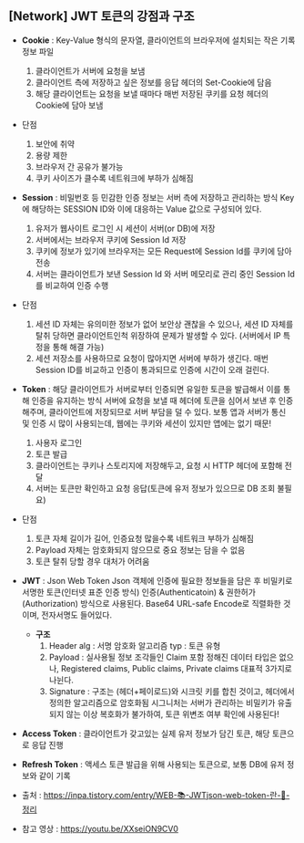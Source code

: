 ## [Network] JWT 토큰의 강점과 구조
- **Cookie** : Key-Value 형식의 문자열, 클라이언트의 브라우저에 설치되는 작은 기록 정보 파일
  1. 클라이언트가 서버에 요청을 보냄
  2. 클라이언트 측에 저장하고 싶은 정보를 응답 헤더의 Set-Cookie에 담음
  3. 해당 클라이언트는 요청을 보낼 때마다 매번 저장된 쿠키를 요청 헤더의 Cookie에 담아 보냄
- 단점
  1. 보안에 취약
  2. 용량 제한
  3. 브라우저 간 공유가 불가능
  4. 쿠키 사이즈가 클수록 네트워크에 부하가 심해짐
- **Session** : 비밀번호 등 민감한 인증 정보는 서버 측에 저장하고 관리하는 방식
  Key에 해당하는 SESSION ID와 이에 대응하는 Value 값으로 구성되어 있다.
  1. 유저가 웹사이트 로그인 시 세션이 서버(or DB)에 저장
  2. 서버에서는 브라우저 쿠키에 Session Id 저장
  3. 쿠키에 정보가 있기에 브라우저는 모든 Request에 Session Id를 쿠키에 담아 전송
  4. 서버는 클라이언트가 보낸 Session Id 와 서버 메모리로 관리 중인 Session Id를 비교하여 인증 수행
- 단점
  1. 세션 ID 자체는 유의미한 정보가 없어 보안상 괜찮을 수 있으나, 세션 ID 자체를 탈취 당하면 클라이언트인척 위장하여 문제가 발생할 수 있다. (서버에서 IP 특정을 통해 해결 가능)
  2. 세션 저장소를 사용하므로 요청이 많아지면 서버에 부하가 생긴다.
    매번 Session ID를 비교하고 인증이 통과되므로 인증에 시간이 오래 걸린다.
- **Token** : 해당 클라이언트가 서버로부터 인증되면 유일한 토큰을 발급해서 이를 통해 인증을 유지하는 방식
  서버에 요청을 보낼 때 헤더에 토큰을 심어서 보낸 후 인증해주며, 클라이언트에 저장되므로 서버 부담을 덜 수 있다.
  보통 앱과 서버가 통신 및 인증 시 많이 사용되는데, 웹에는 쿠키와 세션이 있지만 앱에는 없기 때문!
  1. 사용자 로그인
  2. 토큰 발급
  3. 클라이언트는 쿠키나 스토리지에 저장해두고, 요청 시 HTTP 헤더에 포함해 전달
  4. 서버는 토큰만 확인하고 요청 응답(토큰에 유저 정보가 있으므로 DB 조회 불필요)
- 단점
  1. 토큰 자체 길이가 길어, 인증요청 많을수록 네트워크 부하가 심해짐
  2. Payload 자체는 암호화되지 않으므로 중요 정보는 담을 수 없음
  3. 토큰 탈취 당할 경우 대처가 어려움

- **JWT** : Json Web Token
  Json 객체에 인증에 필요한 정보들을 담은 후 비밀키로 서명한 토큰(인터넷 표준 인증 방식)
  인증(Authenticatoin) & 권한허가(Authorization) 방식으로 사용된다.
  Base64 URL-safe Encode로 직렬화한 것이며, 전자서명도 들어있다.
  - **구조**
    1. Header
      alg : 서명 암호화 알고리즘
      typ : 토큰 유형
    2. Payload : 실사용될 정보 조각들인 Claim 포함
      정해진 데이터 타입은 없으나, Registered claims, Public claims, Private claims 대표적 3가지로 나뉜다.
    3. Signature : 구조는 (헤더+페이로드)와 시크릿 키를 합친 것이고, 헤더에서 정의한 알고리즘으로 암호화됨
      시그니처는 서버가 관리하는 비밀키가 유출되지 않는 이상 복호화가 불가하여, 토큰 위변조 여부 확인에 사용된다!
- **Access Token** : 클라이언트가 갖고있는 실제 유저 정보가 담긴 토큰, 해당 토큰으로 응답 진행
- **Refresh Token** : 액세스 토큰 발급을 위해 사용되는 토큰으로, 보통 DB에 유저 정보와 같이 기록

- 출처 : <https://inpa.tistory.com/entry/WEB-📚-JWTjson-web-token-란-💯-정리>
- 참고 영상 : <https://youtu.be/XXseiON9CV0>